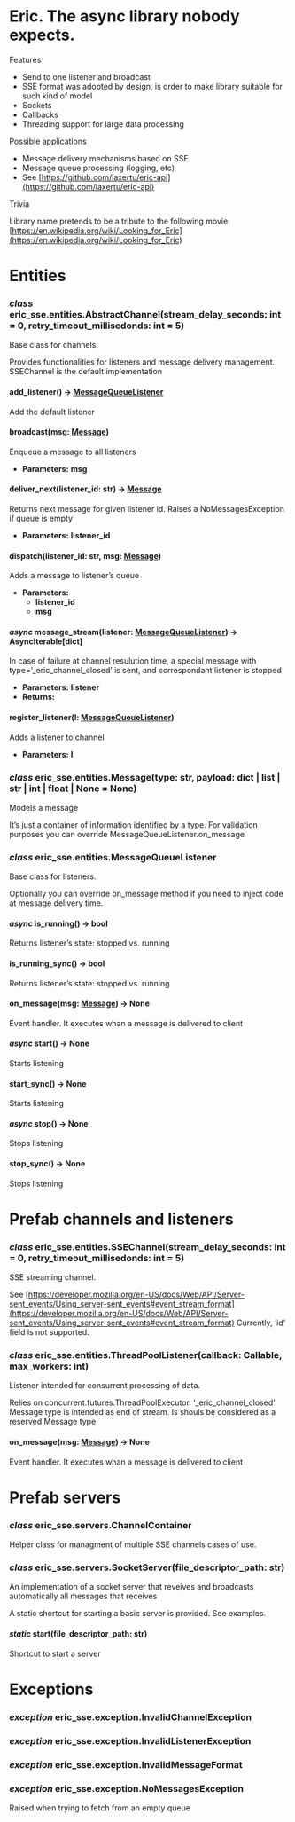 # Eric. The async library nobody expects.

Features

* Send to one listener and broadcast
* SSE format was adopted by design, is order to make library suitable for such kind of model
* Sockets
* Callbacks
* Threading support for large data processing

Possible applications

* Message delivery mechanisms based on SSE
* Message queue processing (logging, etc)
* See [https://github.com/laxertu/eric-api](https://github.com/laxertu/eric-api)

Trivia

Library name pretends to be a tribute to the following movie [https://en.wikipedia.org/wiki/Looking_for_Eric](https://en.wikipedia.org/wiki/Looking_for_Eric)

# Entities

### *class* eric_sse.entities.AbstractChannel(stream_delay_seconds: int = 0, retry_timeout_millisedonds: int = 5)

Base class for channels.

Provides functionalities for listeners and message delivery management.
SSEChannel is the default implementation

#### add_listener() → [MessageQueueListener](#eric_sse.entities.MessageQueueListener)

Add the default listener

#### broadcast(msg: [Message](#eric_sse.entities.Message))

Enqueue a message to all listeners

* **Parameters:**
  **msg**

#### deliver_next(listener_id: str) → [Message](#eric_sse.entities.Message)

Returns next message for given listener id.
Raises a NoMessagesException if queue is empty

* **Parameters:**
  **listener_id**

#### dispatch(listener_id: str, msg: [Message](#eric_sse.entities.Message))

Adds a message to listener’s queue

* **Parameters:**
  * **listener_id**
  * **msg**

#### *async* message_stream(listener: [MessageQueueListener](#eric_sse.entities.MessageQueueListener)) → AsyncIterable[dict]

In case of failure at channel resulution time, a special message with type=’_eric_channel_closed’ is sent, and
correspondant listener is stopped

* **Parameters:**
  **listener**
* **Returns:**

#### register_listener(l: [MessageQueueListener](#eric_sse.entities.MessageQueueListener))

Adds a listener to channel

* **Parameters:**
  **l**

### *class* eric_sse.entities.Message(type: str, payload: dict | list | str | int | float | None = None)

Models a message

It’s just a container of information identified by a type.
For validation purposes you can override MessageQueueListener.on_message

### *class* eric_sse.entities.MessageQueueListener

Base class for listeners.

Optionally you can override on_message method if you need to inject code at message delivery time.

#### *async* is_running() → bool

Returns listener’s state: stopped vs. running

#### is_running_sync() → bool

Returns listener’s state: stopped vs. running

#### on_message(msg: [Message](#eric_sse.entities.Message)) → None

Event handler. It executes whan a message is delivered to client

#### *async* start() → None

Starts listening

#### start_sync() → None

Starts listening

#### *async* stop() → None

Stops listening

#### stop_sync() → None

Stops listening

# Prefab channels and listeners

### *class* eric_sse.entities.SSEChannel(stream_delay_seconds: int = 0, retry_timeout_millisedonds: int = 5)

SSE streaming channel.

See [https://developer.mozilla.org/en-US/docs/Web/API/Server-sent_events/Using_server-sent_events#event_stream_format](https://developer.mozilla.org/en-US/docs/Web/API/Server-sent_events/Using_server-sent_events#event_stream_format)
Currently, ‘id’ field is not supported.

### *class* eric_sse.entities.ThreadPoolListener(callback: Callable, max_workers: int)

Listener intended for consurrent processing of data.

Relies on concurrent.futures.ThreadPoolExecutor.
‘_eric_channel_closed’ Message type is intended as end of stream. Is shouls be considered as a reserved Message type

#### on_message(msg: [Message](#eric_sse.entities.Message)) → None

Event handler. It executes whan a message is delivered to client

# Prefab servers

### *class* eric_sse.servers.ChannelContainer

Helper class for managment of multiple SSE channels cases of use.

### *class* eric_sse.servers.SocketServer(file_descriptor_path: str)

An implementation of a socket server that reveives and broadcasts automatically all messages that receives

A static shortcut for starting a basic server is provided. See examples.

#### *static* start(file_descriptor_path: str)

Shortcut to start a server

# Exceptions

### *exception* eric_sse.exception.InvalidChannelException

### *exception* eric_sse.exception.InvalidListenerException

### *exception* eric_sse.exception.InvalidMessageFormat

### *exception* eric_sse.exception.NoMessagesException

Raised when trying to fetch from an empty queue
